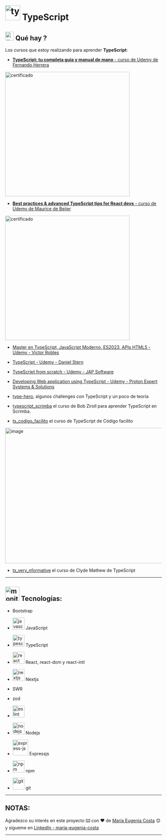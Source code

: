 # <img width="48" height="48" src="https://img.icons8.com/color/48/typescript.png" alt="typescript"/> TypeScript

## <img width="28" height="28" src="https://img.icons8.com/doodle/28/question-mark--v1.png" alt="question mark"/> Qué hay ?

Los cursos que estoy realizando para aprender **TypeScript**:

- [**TypeScript: tu completa guia y manual de mano** - curso de Udemy de Fernando Herrera](https://github.com/eugenia1984/typescript/tree/main/ts_curso_fernando_herrera)

<img src="https://github.com/eugenia1984/typescript/assets/72580574/96017766-25ae-4b1f-918a-cdb44b0b1401" width="400" alt="certificado" />

- [**Best practices & advanced TypeScript tips for React devs** - curso de Udemy de Maurice de Beijer](https://github.com/eugenia1984/typescript/tree/main/ts_best_practices)

<img src="https://github.com/eugenia1984/typescript/assets/72580574/c546a43f-d77a-4e10-b93f-f2eadd872b14" alt="certificado" width="400" />

- [ Master en TypeScript, JavaScript Moderno, ES2023, APIs HTML5 - Udemy - Victor Robles](https://github.com/eugenia1984/typescript/tree/main/typescript_udemy_victor_robles)

- [TypeScript - Udemy - Daniel Stern](https://github.com/eugenia1984/typescript/tree/main/ts_daniel_stern)

- [TypeScript from scratch - Udemy - JAP Software](https://github.com/eugenia1984/typescript/tree/main/ts_jap_software)

- [Developing Web application using TypeScript - Udemy - Proton Expert Systems & Solutions](https://github.com/eugenia1984/typescript/tree/main/ts_developing_web_apps)

- [type-hero](https://github.com/eugenia1984/typescript/tree/main/type-hero), algunos challenges con TypeScript y un poco de teoría

- [typescript_scrimba](https://github.com/eugenia1984/typescript/tree/main/typescript_scrimba) el curso de Bob Ziroll para aprender TypeScript en Scrimba.

- [ts_codigo_facilito](https://github.com/eugenia1984/typescript/tree/main/ts_codigo_facilito) el curso de TypeScript de Código facilito

<img width="608" height="435" alt="image" src="https://github.com/user-attachments/assets/6f369eb8-f3cf-4ce7-ad83-3aacf6f45a01" />

- [ts_very_nformative](https://github.com/eugenia1984/typescript/tree/main/ts_codigo_facilito) el curso de Clyde Mathew de TypeScript

---

## <img width="46" height="46" src="https://img.icons8.com/office/46/monitor.png" alt="monitor"/> Tecnologías:

- Bootstrap

- <img width="38" height="38" src="https://img.icons8.com/color/38/javascript--v1.png" alt="javascript"/> JavaScript

- <img width="38" height="38" src="https://img.icons8.com/color/38/typescript.png" alt="typescript"/> TypeScript

- <img width="38" height="38" src="https://img.icons8.com/office/38/react.png" alt="react"/> React, react-dom y react-intl

- <img width="38" height="38" src="https://img.icons8.com/fluency-systems-regular/38/nextjs.png" alt="nextjs"/> Nextjs

- SWR

- zod

- <img width="38" height="38" src="https://img.icons8.com/color/38/eslint.png" alt="eslint"/> 

- <img width="38" height="38" src="https://img.icons8.com/color/38/nodejs.png" alt="nodejs"/> Nodejs

-  <img width="50" height="50" src="https://img.icons8.com/ios/50/express-js.png" alt="express-js"/> Expressjs
  
- <img width="38" height="38" src="https://img.icons8.com/color/38/npm.png" alt="npm"/> npm

- <img width="38" height="38" src="https://img.icons8.com/color/38/git.png" alt="git"/> git


---

## NOTAS:

Agradezco su interés en este proyecto ⌨️ con ❤️ de [María Eugenia Costa](https://github.com/eugenia1984) 😊 y sígueme en [LinkedIn - maria-eugenia-costa](https://www.linkedin.com/in/maria-eugenia-costa/)

---
